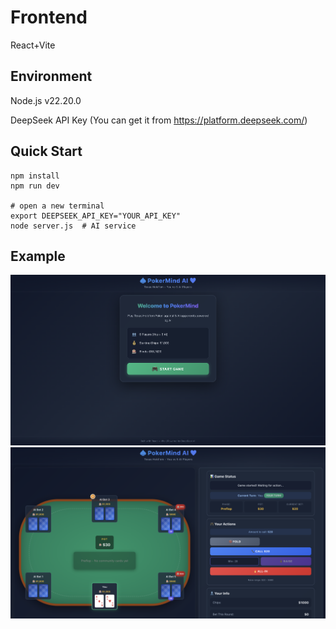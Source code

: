 # Frontend 
React+Vite 

## Environment
Node.js v22.20.0

DeepSeek API Key (You can get it from https://platform.deepseek.com/)

## Quick Start
```
npm install
npm run dev 

# open a new terminal
export DEEPSEEK_API_KEY="YOUR_API_KEY"
node server.js  # AI service
```

## Example
![pic1](public/pic1.png)
![pic2](public/pic2.png)

